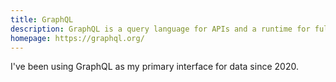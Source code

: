 ```yaml
---
title: GraphQL
description: GraphQL is a query language for APIs and a runtime for fulfilling those queries with your existing data.
homepage: https://graphql.org/
---
```


I've been using GraphQL as my primary interface for data since 2020.
